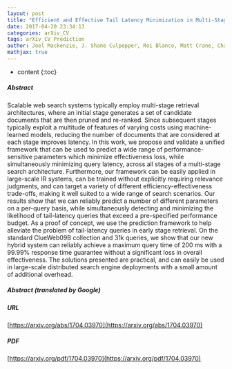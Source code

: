 ```yaml
---
layout: post
title: "Efficient and Effective Tail Latency Minimization in Multi-Stage Retrieval Systems"
date: 2017-04-20 23:34:13
categories: arXiv_CV
tags: arXiv_CV Prediction
author: Joel Mackenzie, J. Shane Culpepper, Roi Blanco, Matt Crane, Charles L. A. Clarke, Jimmy Lin
mathjax: true
---
```


* content
{:toc}

##### Abstract
Scalable web search systems typically employ multi-stage retrieval architectures, where an initial stage generates a set of candidate documents that are then pruned and re-ranked. Since subsequent stages typically exploit a multitude of features of varying costs using machine-learned models, reducing the number of documents that are considered at each stage improves latency. In this work, we propose and validate a unified framework that can be used to predict a wide range of performance-sensitive parameters which minimize effectiveness loss, while simultaneously minimizing query latency, across all stages of a multi-stage search architecture. Furthermore, our framework can be easily applied in large-scale IR systems, can be trained without explicitly requiring relevance judgments, and can target a variety of different efficiency-effectiveness trade-offs, making it well suited to a wide range of search scenarios. Our results show that we can reliably predict a number of different parameters on a per-query basis, while simultaneously detecting and minimizing the likelihood of tail-latency queries that exceed a pre-specified performance budget. As a proof of concept, we use the prediction framework to help alleviate the problem of tail-latency queries in early stage retrieval. On the standard ClueWeb09B collection and 31k queries, we show that our new hybrid system can reliably achieve a maximum query time of 200 ms with a 99.99% response time guarantee without a significant loss in overall effectiveness. The solutions presented are practical, and can easily be used in large-scale distributed search engine deployments with a small amount of additional overhead.

##### Abstract (translated by Google)


##### URL
[https://arxiv.org/abs/1704.03970](https://arxiv.org/abs/1704.03970)

##### PDF
[https://arxiv.org/pdf/1704.03970](https://arxiv.org/pdf/1704.03970)

